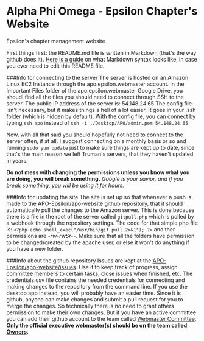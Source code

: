 Alpha Phi Omega - Epsilon Chapter's Website
===========

Epsilon's chapter management website

First things first: the README.md file is written in Markdown (that's the way github does it).  [Here is a guide](http://daringfireball.net/projects/markdown/basics) on what Markdown syntax looks like, in case you ever need to edit this README file.

###Info for connecting to the server
The server is hosted on an Amazon Linux EC2 Instance through the apo.epsilon.webmaster account.
In the Important Files folder of the apo.epsilon.webmaster Google Drive, you shoudl find all the files you should need to connect through SSH to the server.
The public IP address of the server is: 54.148.24.65
The config file isn't necessary, but it makes things a hell of a lot easier.  It goes in your .ssh folder (which is hidden by default).
With the config file, you can connect by typing `ssh apo` instead of `ssh -i ./Desktop/APO/admin.pem 54.148.24.65` 

Now, with all that said you should hopefully not need to connect to the server often, if at all.  I suggest connecting on a monthly basis or so and running `sudo yum update` just to make sure things are kept up to date, since that's the main reason we left Truman's servers, that they haven't updated in years.

**Do not mess with changing the permissions unless you know what you are doing, you will break something.**
*Google is your savior, and if you break something, you will be using it for hours.*

###Info for updating the site
The site is set up so that whenever a push is made to the APO-Epsilon/apo-website github repository, that it should automatically pull the changes to the Amazon server.  This is done because there is a file in the root of the server called `gitpull.php` which is polled by a webhook through the repository settings.
The code for that simple php file is: `<?php echo shell_exec("/usr/bin/git pull 2>&1"); ?>` and ther permissions are _-rw-rwSr--_.  Make sure that all the folders have permission to be changed/created by the apache user, or else it won't do anything if you have a new folder.

###Info about the github repository
Issues are kept at the [APO-Epsilon/apo-website/issues](https://github.com/APO-Epsilon/apo-website/issues).  Use it to keep track of progress, assign committee members to certain tasks, close issues when finished, etc. 
The credentials.csv file contains the needed credentials for connecting and making changes to the repository from the command line.  If you use the desktop app instead, you will probably have an easier time.
Since it is github, anyone can make changes and submit a pull request for you to merge the changes.  So technically there is no need to grant others permission to make their own changes.  But if you have an active committee you can add their github account to the team called [Webmaster Committee](https://github.com/orgs/APO-Epsilon/teams/webmaster-committee). 
**Only the official executive webmaster(s) should be on the team called [Owners](https://github.com/orgs/APO-Epsilon/teams/owners).**

